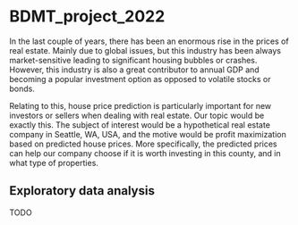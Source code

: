 # BDMT_project_2022

In the last couple of years, there has been an enormous rise in the prices of real estate. Mainly due to global issues, but this industry has been always market-sensitive leading to significant housing bubbles or crashes. However, this industry is also a great contributor to annual GDP and becoming a popular investment option as opposed to volatile stocks or bonds. 

Relating to this, house price prediction is particularly important for new investors or sellers when dealing with real estate. Our topic would be exactly this. The subject of interest would be a hypothetical real estate company in Seattle, WA, USA, and the motive would be profit maximization based on predicted house prices. More specifically, the predicted prices can help our company choose if it is worth investing in this county, and in what type of properties.

## Exploratory data analysis

TODO